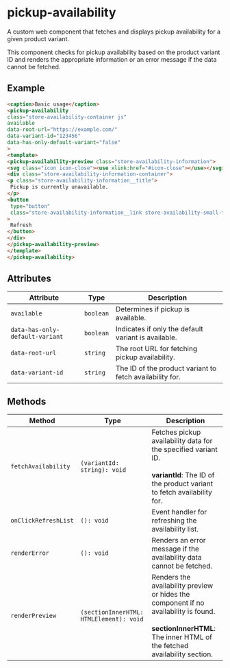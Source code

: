 # pickup-availability

A custom web component that fetches and displays pickup availability for a given product variant.

This component checks for pickup availability based on the product variant ID and renders the appropriate information
or an error message if the data cannot be fetched.

## Example

```html
<caption>Basic usage</caption>
<pickup-availability
class="store-availability-container js"
available
data-root-url="https://example.com/"
data-variant-id="123456"
data-has-only-default-variant="false"
>
<template>
<pickup-availability-preview class="store-availability-information">
<svg class="icon icon-close"><use xlink:href="#icon-close"></use></svg>
<div class="store-availability-information-container">
<p class="store-availability-information__title">
 Pickup is currently unavailable.
</p>
<button
 type="button"
 class="store-availability-information__link store-availability-small-text link link--underline"
>
 Refresh
</button>
</div>
</pickup-availability-preview>
</template>
</pickup-availability>
```

## Attributes

| Attribute                       | Type      | Description                                      |
|---------------------------------|-----------|--------------------------------------------------|
| `available`                     | `boolean` | Determines if pickup is available.               |
| `data-has-only-default-variant` | `boolean` | Indicates if only the default variant is available. |
| `data-root-url`                 | `string`  | The root URL for fetching pickup availability.   |
| `data-variant-id`               | `string`  | The ID of the product variant to fetch availability for. |

## Methods

| Method               | Type                                    | Description                                      |
|----------------------|-----------------------------------------|--------------------------------------------------|
| `fetchAvailability`  | `(variantId: string): void`             | Fetches pickup availability data for the specified variant ID.<br /><br />**variantId**: The ID of the product variant to fetch availability for. |
| `onClickRefreshList` | `(): void`                              | Event handler for refreshing the availability list. |
| `renderError`        | `(): void`                              | Renders an error message if the availability data cannot be fetched. |
| `renderPreview`      | `(sectionInnerHTML: HTMLElement): void` | Renders the availability preview or hides the component if no availability is found.<br /><br />**sectionInnerHTML**: The inner HTML of the fetched availability section. |
